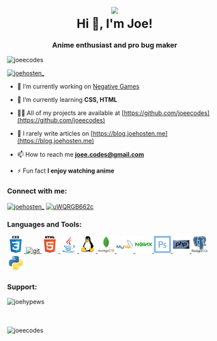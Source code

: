 <h1 align="center">  <img src="https://camo.githubusercontent.com/e2e3940969a45f9a09942babd34781c1284a33c6aafa1799b970eec382552303/68747470733a2f2f692e70696e696d672e636f6d2f6f726967696e616c732f61382f38622f65392f61383862653966376465623930633365313737396239666434313465613864622e676966" align="center" style="width: 30%" /><br>Hi 👋, I'm Joe!</h1>
<h3 align="center">Anime enthusiast and pro bug maker</h3>

<p align="left"> <img src="https://komarev.com/ghpvc/?username=joeecodes&label=Profile%20views&color=0e75b6&style=flat-square" alt="joeecodes" /> </p>

<p align="left"> <a href="https://twitter.com/joehosten_" target="blank"><img src="https://img.shields.io/twitter/follow/joehosten_?logo=twitter&style=for-the-badge" alt="joehosten_" /></a> </p>

- 🔭 I’m currently working on [Negative Games](https://github.com/negative-games)

- 🌱 I’m currently learning **CSS, HTML**

- 👨‍💻 All of my projects are available at [https://github.com/joeecodes](https://github.com/joeecodes)

- 📝 I rarely write articles on [https://blog.joehosten.me](https://blog.joehosten.me)

- 📫 How to reach me **joee.codes@gmail.com**

- ⚡ Fun fact **I enjoy watching anime**

<h3 align="left">Connect with me:</h3>
<p align="left">
<a href="https://twitter.com/joehosten_" target="blank"><img align="center" src="https://raw.githubusercontent.com/rahuldkjain/github-profile-readme-generator/master/src/images/icons/Social/twitter.svg" alt="joehosten_" height="30" width="40" /></a>
<a href="https://discord.gg/uWQRGB662c" target="blank"><img align="center" src="https://raw.githubusercontent.com/rahuldkjain/github-profile-readme-generator/master/src/images/icons/Social/discord.svg" alt="uWQRGB662c" height="30" width="40" /></a>
</p>

<h3 align="left">Languages and Tools:</h3>
<p align="left"> <a href="https://www.w3schools.com/css/" target="_blank" rel="noreferrer"> <img src="https://raw.githubusercontent.com/devicons/devicon/master/icons/css3/css3-original-wordmark.svg" alt="css3" width="40" height="40"/> </a> <a href="https://git-scm.com/" target="_blank" rel="noreferrer"> <img src="https://www.vectorlogo.zone/logos/git-scm/git-scm-icon.svg" alt="git" width="40" height="40"/> </a> <a href="https://www.w3.org/html/" target="_blank" rel="noreferrer"> <img src="https://raw.githubusercontent.com/devicons/devicon/master/icons/html5/html5-original-wordmark.svg" alt="html5" width="40" height="40"/> </a> <a href="https://www.java.com" target="_blank" rel="noreferrer"> <img src="https://raw.githubusercontent.com/devicons/devicon/master/icons/java/java-original.svg" alt="java" width="40" height="40"/> </a> <a href="https://www.linux.org/" target="_blank" rel="noreferrer"> <img src="https://raw.githubusercontent.com/devicons/devicon/master/icons/linux/linux-original.svg" alt="linux" width="40" height="40"/> </a> <a href="https://www.mongodb.com/" target="_blank" rel="noreferrer"> <img src="https://raw.githubusercontent.com/devicons/devicon/master/icons/mongodb/mongodb-original-wordmark.svg" alt="mongodb" width="40" height="40"/> </a> <a href="https://www.mysql.com/" target="_blank" rel="noreferrer"> <img src="https://raw.githubusercontent.com/devicons/devicon/master/icons/mysql/mysql-original-wordmark.svg" alt="mysql" width="40" height="40"/> </a> <a href="https://www.nginx.com" target="_blank" rel="noreferrer"> <img src="https://raw.githubusercontent.com/devicons/devicon/master/icons/nginx/nginx-original.svg" alt="nginx" width="40" height="40"/> </a> <a href="https://www.photoshop.com/en" target="_blank" rel="noreferrer"> <img src="https://raw.githubusercontent.com/devicons/devicon/master/icons/photoshop/photoshop-line.svg" alt="photoshop" width="40" height="40"/> </a> <a href="https://www.php.net" target="_blank" rel="noreferrer"> <img src="https://raw.githubusercontent.com/devicons/devicon/master/icons/php/php-original.svg" alt="php" width="40" height="40"/> </a> <a href="https://www.postgresql.org" target="_blank" rel="noreferrer"> <img src="https://raw.githubusercontent.com/devicons/devicon/master/icons/postgresql/postgresql-original-wordmark.svg" alt="postgresql" width="40" height="40"/> </a> <a href="https://www.python.org" target="_blank" rel="noreferrer"> <img src="https://raw.githubusercontent.com/devicons/devicon/master/icons/python/python-original.svg" alt="python" width="40" height="40"/> </a> </p>

<h3 align="left">Support:</h3>
<p><a href="https://ko-fi.com/joehypews"> <img align="left" src="https://cdn.ko-fi.com/cdn/kofi3.png?v=3" height="50" width="210" alt="joehypews" /></a></p><br><br><br>

<p><img align="center" src="https://github-readme-streak-stats.herokuapp.com/?user=joeecodes&theme=dark" alt="joeecodes" /></p>
